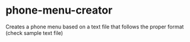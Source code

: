 # phone-menu-creator
Creates a phone menu based on a text file that follows the proper format (check sample text file)
